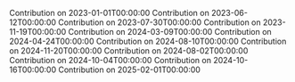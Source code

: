 Contribution on 2023-01-01T00:00:00
Contribution on 2023-06-12T00:00:00
Contribution on 2023-07-30T00:00:00
Contribution on 2023-11-19T00:00:00
Contribution on 2024-03-09T00:00:00
Contribution on 2024-04-24T00:00:00
Contribution on 2024-08-10T00:00:00
Contribution on 2024-11-20T00:00:00
Contribution on 2024-08-02T00:00:00
Contribution on 2024-10-04T00:00:00
Contribution on 2024-10-16T00:00:00
Contribution on 2025-02-01T00:00:00
